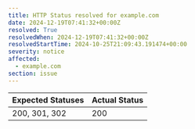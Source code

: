 ```yaml
---
title: HTTP Status resolved for example.com
date: 2024-12-19T07:41:32+00:00Z
resolved: True
resolvedWhen: 2024-12-19T07:41:32+00:00Z
resolvedStartTime: 2024-10-25T21:09:43.191474+00:00
severity: notice
affected:
  - example.com
section: issue
---
```


| Expected Statuses | Actual Status  |
|-------------------|----------------|
| 200, 301, 302 | 200 |
